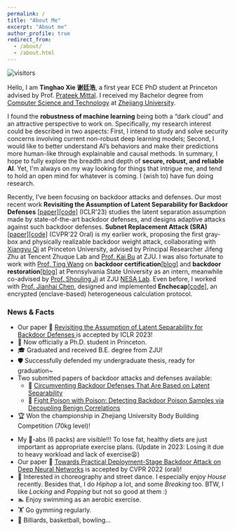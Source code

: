 ```yaml
---
permalink: /
title: "About Me"
excerpt: "About me"
author_profile: true
redirect_from: 
  - /about/
  - /about.html
---
```


![visitors](https://visitor-badge.laobi.icu/badge?page_id=vtu.life)

Hello, I am **Tinghao Xie 谢廷浩**, a first year ECE PhD student at Princeton advised by Prof. [Prateek Mittal](https://www.princeton.edu/~pmittal/index.html). I received my Bachelor degree from [Computer Science and Technology](http://www.en.cs.zju.edu.cn) at [Zhejiang University](http://www.zju.edu.cn/english/).

<!-- Earlier, I just finished my one-term visit at the [University of Oxford](https://www.ox.ac.uk/). -->
<!-- * 📋 My **[[CV/resume]](/files/CV_TinghaoXie.pdf) [[Research Summary Slides]](/files/research_summary_full.pdf)** -->

<!-- My current research interest lies around secure, robust and reliable AI. The projects I am now working on and have finished involve neural network verification, certified and adversarial robustness, backdoor attacks and defenses. Building AI that makes human-like decisions attracts me, where robustness and security may be good perspectives to dive in. I have enthusiasm in explainable AI, out-of-distribution generalization, and potential ways to improve current models fundamentally. Yet, I'm always on my way looking for things that intrigue me, and tend to hold an open mind for whatever is coming. I (wish to) have fun doing research. -->

I found the **robustness of machine learning** being both a “dark cloud” and an attractive perspective to work on. Specifically, my research interest could be described in two aspects: First, I intend to study and solve security concerns involving current non-robust deep learning models; Second, I would like to better understand AI’s behaviors and make their predictions more human-like through explainable and causal methods. In summary, I hope to fully explore the breadth and depth of **secure, robust, and reliable AI**. Yet, I'm always on my way looking for things that intrigue me, and tend to hold an open mind for whatever is coming. I (wish to) have fun doing research.

Recently, I've been focusing on backdoor attacks and defenses. Our most recent work **Revisiting the Assumption of Latent Separability for Backdoor Defenses** [[paper]](https://openreview.net/forum?id=_wSHsgrVali)[[code]](https://github.com/Unispac/Circumventing-Backdoor-Defenses) (ICLR'23) studies the latent separation assumption made by state-of-the-art backdoor defenses, and designs adaptive attacks against such backdoor defenses. **Subnet Replacement Attack (SRA)**[[paper]](https://arxiv.org/abs/2111.12965)[[code]](https://github.com/Unispac/Subnet-Replacement-Attack) (CVPR'22 Oral) is my earlier work, proposing the first gray-box and physically realizable backdoor weight attack, collaborating with [Xiangyu Qi](https://unispac.github.io) at Princeton University, advised by Principal Researcher Jifeng Zhu at Tencent Zhuque Lab and [Prof. Kai Bu](https://list.zju.edu.cn/kaibu/) at ZJU. I was also fortunate to work with [Prof. Ting Wang](https://alps-lab.github.io/about/) on **backdoor certification**[[blog]](/posts/2021/12/Backdoor-Certification/) and **backdoor restoration**[[blog]](/posts/2021/12/Backdoor-Trigger-Restoration/) at Pennsylvania State University as an intern, meanwhile co-advised by [Prof. Shouling Ji](https://nesa.zju.edu.cn/webpage/crew/jsl.html) at ZJU [NESA Lab](https://nesa.zju.edu.cn/index.html). Even before, I worked with [Prof. Jianhai Chen](https://person.zju.edu.cn/en/cjhe), designed and implemented **Enchecap**[[code]](https://github.com/vtu81/Enchecap), an encrypted (enclave-based) heterogeneous calculation protocol.

### News & Facts

* Our paper 📖 [Revisiting the Assumption of Latent Separability for Backdoor Defenses ](https://openreview.net/forum?id=_wSHsgrVali) is accepted by ICLR 2023!
* 🐯 Now officially a Ph.D. student in Princeton.
* 🎓 Graduated and received B.E. degree from ZJU!
* 🛡️ Successfully defended my undergraduate thesis, ready for graduation~
* Two submitted papers of backdoor attacks and defenses available:
  * 📖 [Circumventing Backdoor Defenses That Are Based on Latent Separability](https://arxiv.org/abs/2205.13613)
  * 📖 [Fight Poison with Poison: Detecting Backdoor Poison Samples via Decoupling Benign Correlations](https://arxiv.org/abs/2205.13616)
* 🏆 Won the championship in Zhejiang University Body Building Competition (70kg level)!
<!-- * 🐯 Will be a candidate of ECE Ph.D.@Princeton in Sep 2022! -->
* My 🍫-abs (6 packs) are visible!!! To lose fat, healthy diets are just important as appropriate exercise plans. (Update in 2023: Losing it due to heavy workload and lack of exercise😫)
* Our paper 📖 [Towards Practical Deployment-Stage Backdoor Attack on Deep Neural Networks](https://arxiv.org/abs/2111.12965) is accepted by CVPR 2022 (oral)!
* 💃 Interested in choreography and street dance. I especially enjoy *House* recently. Besides that, I do *Hiphop* a lot, and some *Breaking* too. BTW, I like *Locking* and *Popping* but not so good at them :)
* 🏊‍ Enjoy swimming as an aerobic exercise.
* 🏋 Go gymming regularly.
* 🎱 Billiards, basketball, bowling...
<!-- * 🔬 Currently working as a remote research intern @ [ALPS lab](https://alps-lab.github.io/alps/) (**A**lgorithmic Research on **L**earning, **P**rivacy and **S**ecurity), advised by Professor [Ting Wang](https://alps-lab.github.io/about/) at Penn State University. -->
<!-- * Received 22 Fall offers: ECE Ph.D.@Princeton, CS Ph.D.@GeorgiaTech, CS Ph.D.@NUS, MSML@CMU, MSCS@UCLA, MSCS@UCSD, MSCS@ETHz, MSCS@EPFL (updating). -->
<!-- * 🎓 **Seeking opportunities for a Ph.D. study** -->
<!-- * Our new paper [Towards Practical Deployment-Stage Backdoor Attack on Deep Neural Networks](https://arxiv.org/abs/2111.12965) (pre-print & under review) now available! -->
<br/>
<br/>
<br/>
